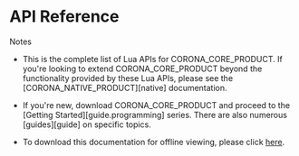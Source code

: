 # API Reference

<div class="guide-notebox">
<div class="notebox-title">Notes</div>

* This is the complete list of Lua APIs for CORONA_CORE_PRODUCT. If you're looking to extend CORONA_CORE_PRODUCT beyond the functionality provided by these Lua&nbsp;APIs, please see the [CORONA_NATIVE_PRODUCT][native] documentation.

* If you're new, download CORONA_CORE_PRODUCT and proceed to the [Getting Started][guide.programming] series. There are also numerous [guides][guide] on specific topics.

* To download this documentation for offline viewing, please click [here][linkAPIZip].

</div>

[linkAPIZip]: https://github.com/coronalabs/corona-docs/archive/gh-pages.zip
[linkDailyBuild]: http://developer.coronalabs.com/downloads/daily-builds
